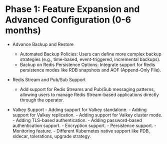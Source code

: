 # Phase 1: Feature Expansion and Advanced Configuration (0-6 months)

- Advance Backup and Restore
    - Automated Backup Policies: Users can define more complex backup strategies (e.g., time-based, event-triggered, incremental backups).
    - Backup on Redis Persistence Options: Integrate support for Redis persistence modes like RDB snapshots and AOF (Append-Only File).
 
- Redis Stream and Pub/Sub Support
    - Add support for Redis Streams and Pub/Sub messaging patterns, allowing users to manage Redis Stream-based applications directly through the operator.
 
- Valkey Support
		- Adding support for Valkey standalone.
		- Adding support for Valkey replication.
		- Adding support for Valkey cluster mode.
		- Adding TLS-based authentication.
		- Adding password-based authentication support.
		- Encryption support.
		- Persistence support.
		- Monitoring feature.
		- Different Kubernetes native support like PDB, sidecar, tolerations, upgrade strategy.
